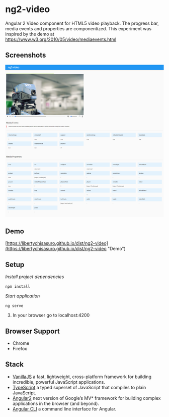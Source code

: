 # ng2-video
Angular 2 Video component for HTML5 video playback. The progress bar, media events and properties are componentized. This experiment was inspired by the demo at https://www.w3.org/2010/05/video/mediaevents.html

## Screenshots

![Screenshot](/screenshots/screenshot.png?raw=true "")

## Demo

[https://libertychisasuro.github.io/dist/ng2-video](https://libertychisasuro.github.io/dist/ng2-video "Demo") 

## Setup

_Install project dependencies_
```
npm install
```
_Start application_
```
ng serve
```
3. In your browser go to localhost:4200

## Browser Support

- Chrome
- Firefox

## Stack

 * [VanillaJS](http://vanilla-js.com "VanillaJS") a fast, lightweight, cross-platform framework for building incredible, powerful JavaScript applications.
 * [TypeScript](https://www.typescriptlang.org/index.html "TypeScript") a typed superset of JavaScript that compiles to plain JavaScript.
 * [Angular2](https://angular.io "Angular 2") next version of Google’s MV* framework for building complex applications in the browser (and beyond).
  * [Angular CLI](https://cli.angular.io "Angular CLI") a command line interface for Angular.
